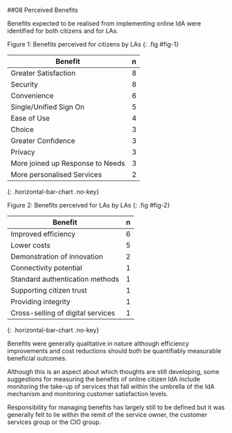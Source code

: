 ##08 Perceived Benefits

Benefits expected to be realised from implementing online IdA were
identified for both citizens and for LAs.

Figure 1: Benefits perceived for citizens by LAs
{: .fig #fig-1}

| Benefit                           | n  |
| --------------------------------- |--- |
| Greater  Satisfaction             | 8  |
| Security                          | 8  |
| Convenience                       | 6  |
| Single/Unified Sign On            | 5  |
| Ease of Use                       | 4  |
| Choice                            | 3  |
| Greater Confidence                | 3  |
| Privacy                           | 3  |
| More joined up Response to Needs  | 3  |
| More personalised Services        | 2  |
{: .horizontal-bar-chart .no-key}

Figure 2: Benefits perceived for LAs by LAs
{: .fig #fig-2}

| Benefit                           | n  |
| --------------------------------- |--- |
| Improved efficiency               | 6  |
| Lower costs                       | 5  |
| Demonstration of innovation       | 2  |
| Connectivity potential            | 1  |
| Standard authentication methods   | 1  |
| Supporting citizen trust          | 1  |
| Providing integrity               | 1  |
| Cross-selling of digital services | 1  |
{: .horizontal-bar-chart .no-key}



Benefits were generally qualitative in nature although efficiency
improvements and cost reductions should both be quantifiably measurable
beneficial outcomes.

Although this is an aspect about which thoughts are still developing,
some suggestions for measuring the benefits of online citizen IdA
include monitoring the take-up of services that fall within the umbrella
of the IdA mechanism and monitoring customer satisfaction levels.

Responsibility for managing benefits has largely still to be defined but
it was generally felt to lie within the remit of the service owner, the
customer services group or the CIO group.
